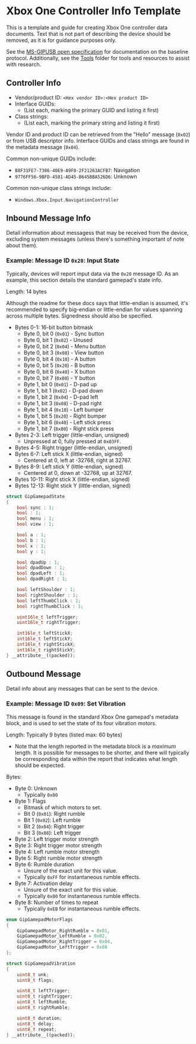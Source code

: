 # Xbox One Controller Info Template

This is a template and guide for creating Xbox One controller data documents. Text that is not part of describing the device should be removed, as it is for guidance purposes only.

See the [MS-GIPUSB open specification](https://learn.microsoft.com/en-us/openspecs/windows_protocols/ms-gipusb/e7c90904-5e21-426e-b9ad-d82adeee0dbc) for documentation on the baseline protocol. Additionally, see the [Tools](../../Tools) folder for tools and resources to assist with research.

## Controller Info

- Vendor/product ID: `<Hex vendor ID>:<Hex product ID>`
- Interface GUIDs:
  - (List each, marking the primary GUID and listing it first)
- Class strings:
  - (List each, marking the primary string and listing it first)

Vendor ID and product ID can be retrieved from the "Hello" message (`0x02`) or from USB descriptor info. Interface GUIDs and class strings are found in the metadata message (`0x04`).

Common non-unique GUIDs include:

- `B8F31FE7-7386-40E9-A9F8-2F21263ACFB7`: Navigation
- `9776FF56-9BFD-4581-AD45-B645BBA526D6`: Unknown

Common non-unique class strings include:

- `Windows.Xbox.Input.NavigationController`

## Inbound Message Info

Detail information about messagess that may be received from the device, excluding system messages (unless there's something important of note about them).

### Example: Message ID `0x20`: Input State

Typically, devices will report input data via the `0x20` message ID. As an example, this section details the standard gamepad's state info.

Length: 14 bytes

Although the readme for these docs says that little-endian is assumed, it's recommended to specify big-endian or little-endian for values spanning across multiple bytes. Signedness should also be specified.

- Bytes 0-1: 16-bit button bitmask
  - Byte 0, bit 0 (`0x01`) - Sync button
  - Byte 0, bit 1 (`0x02`) - Unused
  - Byte 0, bit 2 (`0x04`) - Menu button
  - Byte 0, bit 3 (`0x08`) - View button
  - Byte 0, bit 4 (`0x10`) - A button
  - Byte 0, bit 5 (`0x20`) - B button
  - Byte 0, bit 6 (`0x40`) - X button
  - Byte 0, bit 7 (`0x80`) - Y button
  - Byte 1, bit 0 (`0x01`) - D-pad up
  - Byte 1, bit 1 (`0x02`) - D-pad down
  - Byte 1, bit 2 (`0x04`) - D-pad left
  - Byte 1, bit 3 (`0x08`) - D-pad right
  - Byte 1, bit 4 (`0x10`) - Left bumper
  - Byte 1, bit 5 (`0x20`) - Right bumper
  - Byte 1, bit 6 (`0x40`) - Left stick press
  - Byte 1, bit 7 (`0x80`) - Right stick press
- Bytes 2-3: Left trigger (little-endian, unsigned)
  - Unpressed at 0, fully pressed at `0x03FF`.
- Bytes 4-5: Right trigger (little-endian, unsigned)
- Bytes 6-7: Left stick X (little-endian, signed)
  - Centered at 0, left at -32768, right at 32767.
- Bytes 8-9: Left stick Y (little-endian, signed)
  - Centered at 0, down at -32768, up at 32767.
- Bytes 10-11: Right stick X (little-endian, signed)
- Bytes 12-13: Right stick Y (little-endian, signed)

```cpp
struct GipGamepadState
{
    bool sync : 1;
    bool : 1;
    bool menu : 1;
    bool view : 1;

    bool a : 1;
    bool b : 1;
    bool x : 1;
    bool y : 1;

    bool dpadUp : 1;
    bool dpadDown : 1;
    bool dpadLeft : 1;
    bool dpadRight : 1;

    bool leftShoulder : 1;
    bool rightShoulder : 1;
    bool leftThumbClick : 1;
    bool rightThumbClick : 1;

    uint16le_t leftTrigger;
    uint16le_t rightTrigger;

    int16le_t leftStickX;
    int16le_t leftStickY;
    int16le_t rightStickX;
    int16le_t rightStickY;
} __attribute__((packed));
```

## Outbound Message

Detail info about any messages that can be sent to the device.

### Example: Message ID `0x09`: Set Vibration

This message is found in the standard Xbox One gamepad's metadata block, and is used to set the state of its four vibration motors.

Length: Typically 9 bytes (listed max: 60 bytes)

- Note that the length reported in the metadata block is a *maximum* length. It is possible for messages to be shorter, and there will typically be corresponding data within the report that indicates what length should be expected.

Bytes:

- Byte 0: Unknown
  - Typically `0x00`
- Byte 1: Flags
  - Bitmask of which motors to set.
  - Bit 0 (`0x01`): Right rumble
  - Bit 1 (`0x02`): Left rumble
  - Bit 2 (`0x04`): Right trigger
  - Bit 3 (`0x08`): Left trigger
- Byte 2: Left trigger motor strength
- Byte 3: Right trigger motor strength
- Byte 4: Left rumble motor strength
- Byte 5: Right rumble motor strength
- Byte 6: Rumble duration
  - Unsure of the exact unit for this value.
  - Typically `0xFF` for instantaneous rumble effects.
- Byte 7: Activation delay
  - Unsure of the exact unit for this value.
  - Typically `0x00` for instantaneous rumble effects.
- Byte 8: Number of times to repeat
  - Typically `0xEB` for instantaneous rumble effects.

```cpp
enum GipGamepadMotorFlags
{
    GipGamepadMotor_RightRumble = 0x01,
    GipGamepadMotor_LeftRumble = 0x02,
    GipGamepadMotor_RightTrigger = 0x04,
    GipGamepadMotor_LeftTrigger = 0x08
};

struct GipGamepadVibration
{
    uint8_t unk;
    uint8_t flags;

    uint8_t leftTrigger;
    uint8_t rightTrigger;
    uint8_t leftRumble;
    uint8_t rightRumble;

    uint8_t duration;
    uint8_t delay;
    uint8_t repeat;
} __attribute__((packed));
```
